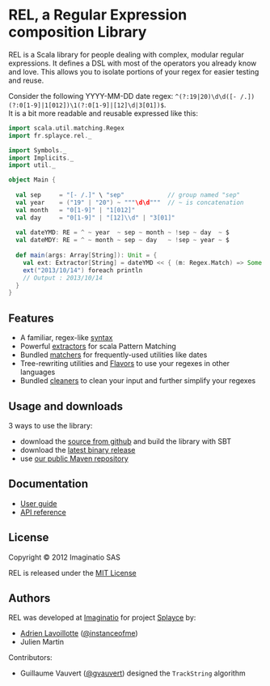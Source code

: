 # REL, a Regular Expression composition Library

REL is a Scala library for people dealing with complex, modular regular expressions. It defines a DSL with most of the operators you already know and love. This allows you to isolate portions of your regex for easier testing and reuse.

Consider the following YYYY-MM-DD date regex: `^(?:19|20)\d\d([- /.])(?:0[1-9]|1[012])\1(?:0[1-9]|[12]\d|3[01])$`.  
It is a bit more readable and reusable expressed like this:

```scala
import scala.util.matching.Regex
import fr.splayce.rel._

import Symbols._
import Implicits._
import util._

object Main {
  
  val sep     = "[- /.]" \ "sep"            // group named "sep"
  val year    = ("19" | "20") ~ """\d\d"""  // ~ is concatenation
  val month   = "0[1-9]" | "1[012]"
  val day     = "0[1-9]" | "[12]\\d" | "3[01]"
  
  val dateYMD: RE = ^ ~ year  ~ sep ~ month ~ !sep ~ day  ~ $
  val dateMDY: RE = ^ ~ month ~ sep ~ day   ~ !sep ~ year ~ $
  
  def main(args: Array[String]): Unit = {
    val ext: Extractor[String] = dateYMD << { (m: Regex.Match) => Some(m.matched) }
    ext("2013/10/14") foreach println
    // Output : 2013/10/14
  }
}
```


## Features

- A familiar, regex-like [syntax](http://imaginatio.github.io/REL/DSL+Syntax.html)
- Powerful [extractors](http://imaginatio.github.io/REL/Extractors.html) for scala Pattern Matching
- Bundled [matchers](http://imaginatio.github.io/REL/Matchers.html) for frequently-used utilities like dates
- Tree-rewriting utilities and [Flavors](http://imaginatio.github.io/REL/Tree+rewriting+&+Flavors.html) to use your regexes in other languages
- Bundled [cleaners](http://imaginatio.github.io/REL/Cleaners.html) to clean your input and further simplify your regexes


## Usage and downloads

3 ways to use the library:

- download the [source from github](https://github.com/Imaginatio/REL) and build the library with SBT
- download the [latest binary release](https://github.com/Imaginatio/Maven-repository/tree/master/fr/splayce/)
- use [our public Maven repository](https://github.com/Imaginatio/Maven-repository/)


## Documentation

- [User guide](http://imaginatio.github.io/REL/)
- [API reference](http://imaginatio.github.io/REL/api/)


## License

Copyright &copy; 2012 Imaginatio SAS

REL is released under the [MIT License](http://www.opensource.org/licenses/MIT)


## Authors

REL was developed at [Imaginatio](http://imaginatio.fr) for project [Splayce](http://splayce.com) by:

- [Adrien Lavoillotte](http://instanceof.me/) ([@instanceofme](https://github.com/instanceofme))
- Julien Martin

Contributors:

- Guillaume Vauvert ([@gvauvert](https://github.com/gvauvert)) designed the `TrackString` algorithm
